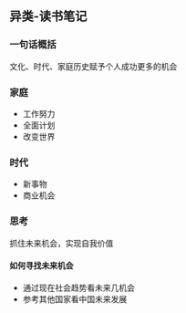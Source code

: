## 异类-读书笔记

### 一句话概括

文化、时代、家庭历史赋予个人成功更多的机会

### 家庭

- 工作努力
- 全面计划
- 改变世界

### 时代

- 新事物
- 商业机会

### 思考 

抓住未来机会，实现自我价值

#### 如何寻找未来机会

- 通过现在社会趋势看未来几机会
- 参考其他国家看中国未来发展